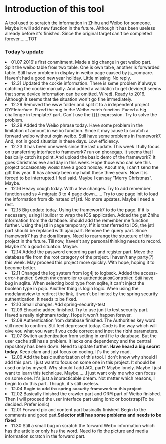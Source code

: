 <h1>Introduction of this tool</h1>
<div>
A tool used to scratch the information in Zhihu and Weibo for someone. Maybe it will add new function in the future. Although it has been useless already before it's finished. Since the original target can't be completed forever.......TOT
</div>
<h3>Today's update</h3>
<li>01.07 2016's first commitment. Made a big change in get weibo part. Split the weibo table from two table. One is own table, another is forwarded table. Still have problem in display in weibo page caused by js_compare. Haven't had a good new year holiday. Little missing. No reply.</li>
<li>12.31 Updated the cookie information. There is some problem if always catching the cookie manually. And added a validation to get device(It seems that some device information can be omitted. Wired). Ready to 2016. Although it seems that the situation won't go fine immediately.</li>
<li>12.29 Removed the www folder and split it to a independent project QYEInterface. Fixed the bug in the Weibo catch function. Faced a big challenge in template7 part. Can't use the {{}} expression. Try to solve the problem.</li>
<li>12.28 Added the Weibo phrase today. Have some problem in the limitation of amount in weibo function. Since it may cause to scratch a forward weibo without orgin weibo. Still have some problems in framework7. And, not in good situation in these days. Low efficiency.</li>
<li>12.23 It has been one week since the last update. This week I fully focus on transferring interface to framework7 run on phonegap. It seems that I basically catch its point. And upload the basic demo of the framework7. It goes Christmas eve and day in this week. Hope those who can see this project occasionally would have a good holiday. About me, I can't send the gift this year. It has already been my habit these three years. Now it is forced to be interrupted. I feel said. Maybe I can say "Merry Christmas". Maybe.</li>
<li>12.16 Heavy cough today. With a few changes. Try to add remember function and ss 4 migrate 3 to 4 page down...... Try to use page init to load the information from db instead of jstl. No more updates. Maybe I need a rest.</li>
<li>12.15 Big update today. Using the framework7 to do the page. If it is necessary, using Hbulider to wrap the IOS application. Added the get Zhihu information from the database. Should add the remember me function further. Using the jstl in page temporary. If it is transferred to IOS, the jstl part should be replaced with ajax part. Remove the jquery part. Since framework7 has the dom library. Need to rearrange the structure of this project in the future. Till now, haven't any personal thinking needs to record. Maybe it's a good situation. Maybe.</li>
<li>12.14 Added the password encording part and register part. Move the database file from the root category of the project. I haven't any party(?) this week. May proceed this project more quickly. With hope, hoping it to become better.</li>
<li>12.11 Changed the log system from log4j to logback. Added the access-error-handler. Switch the controller to authenticationController. Still have bug in sqlite. When selecting bool type from sqlite, it can't inject the boolean type in pojo. Another thing is login logic. When using the modelandview to redirect the link, it won't be limited by the spring security authentication. It needs to be fixed.</li>
<li>12.10 Small changes. Add spring-security-test</li>
<li>12.09 Ehcache added finished. Try to use junit to test security part. Haved a really nightmare today. Hope it won't happen forever.</li>
<li>12.08 Authentication from database finished. The Authorities key word still need to confirm. Still feel depressed today. Code is the way which will give you what you want if you code correct and input the right parameters.</li>
<li>12.07 Switch authentication from setting in xml file to database. But the user cache still has a problem. It lacks one dependency and the central repository has been down. Need to update further.  <b>Have heard a big secret today.</b> Keep clam and just focus on coding. It's the only road.</li>
<li>12.06 Add the basic authorization of this tool. I don't know why should I add this part. I just want to focus on some one in this project. It should be used only by myself. Why should I add ACL part? Maybe lonely. Maybe I just want to learn this technique. Maybe......I just want only me who can focus on some one. It's just a impracticable dream. Not matter which reasons, I begin to do this part. Though, it's still useless. 
<li>12.04 Begin to add the spring security framework to this project</li>
<li>12.02 Basically finished the crawler part and ORM part of Weibo finished. Then I will proceed the user interface part using ionic or bootstrap(To be decided. Prefer ionic)</li>
<li>12.01 Forward pic and content part basically finished. Begin to the comments and good part.<b>Selector still has some problems and needs to be fixed</b></li>
<li>11.30 Still a small bug on scratch the forward Weibo information which has the article or only has the word. Need to fix the picture and media information scratch in the forward part.</li>
